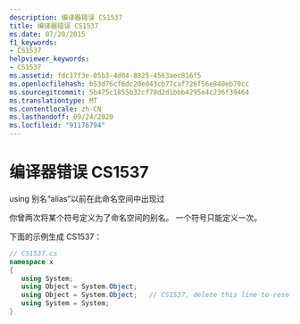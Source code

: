 ```yaml
---
description: 编译器错误 CS1537
title: 编译器错误 CS1537
ms.date: 07/20/2015
f1_keywords:
- CS1537
helpviewer_keywords:
- CS1537
ms.assetid: fdc17f3e-05b3-4d04-8825-4563aec816f5
ms.openlocfilehash: b53d76cf6dc20e043cb77caf726f56e840eb70cc
ms.sourcegitcommit: 5b475c1855b32cf78d2d1bbb4295e4c236f39464
ms.translationtype: MT
ms.contentlocale: zh-CN
ms.lasthandoff: 09/24/2020
ms.locfileid: "91176794"
---
```

# <a name="compiler-error-cs1537"></a>编译器错误 CS1537

using 别名“alias”以前在此命名空间中出现过  
  
 你曾两次将某个符号定义为了命名空间的别名。 一个符号只能定义一次。  
  
 下面的示例生成 CS1537：  
  
```csharp  
// CS1537.cs  
namespace x  
{  
   using System;  
   using Object = System.Object;  
   using Object = System.Object;   // CS1537, delete this line to resolve  
   using System = System;  
}  
```
